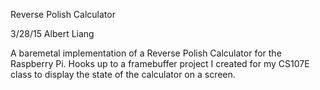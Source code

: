 Reverse Polish Calculator

3/28/15
Albert Liang

A baremetal implementation of a Reverse Polish Calculator for the Raspberry Pi.
Hooks up to a framebuffer project I created for my CS107E class to display the state of the calculator on a screen.

